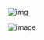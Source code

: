![img](https://adamosoftware.blob.core.windows.net/images/E1J6COWOWR.png)

![image](https://user-images.githubusercontent.com/4549398/126872934-8ed79800-ff72-48d1-bc75-10cfa0a29b30.png)
